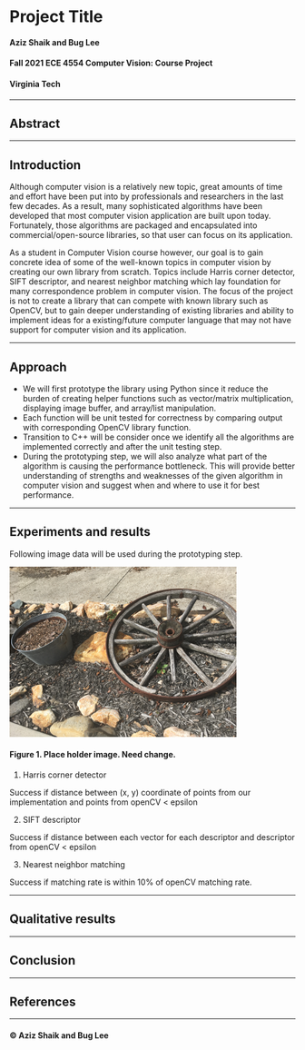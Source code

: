 <link rel="stylesheet" href="styles.css">

# Project Title
#### Aziz Shaik and Bug Lee
#### Fall 2021 ECE 4554 Computer Vision: Course Project
#### Virginia Tech
---
## Abstract



---
## Introduction

Although computer vision is a relatively new topic, great amounts of time and effort have been put into by professionals and researchers in the last few decades. As a result, many sophisticated algorithms have been developed that most computer vision application are built upon today. Fortunately, those algorithms are packaged and encapsulated into commercial/open-source libraries, so that user can focus on its application. 
>
As a student in Computer Vision course however, our goal is to gain concrete idea of some of the well-known topics in computer vision by creating our own library from scratch. Topics include Harris corner detector, SIFT descriptor, and nearest neighbor matching which lay foundation for many correspondence problem in computer vision. The focus of the project is not to create a library that can compete with known library such as OpenCV, but to gain deeper understanding of existing libraries and ability to implement ideas for a existing/future computer language that may not have support for computer vision and its application.

---
## Approach

- We will first prototype the library using Python since it reduce the burden of creating helper functions such as vector/matrix multiplication, displaying image buffer, and array/list manipulation. 
- Each function will be unit tested for correctness by comparing output with corresponding OpenCV library function.  
- Transition to C++ will be consider once we identify all the algorithms are implemented correctly and after the unit testing step.
- During the prototyping step, we will also analyze what part of the algorithm is causing the performance bottleneck. This will provide better understanding of strengths and weaknesses of the given algorithm in computer vision and suggest when and where to use it for best performance.

---
## Experiments and results

Following image data will be used during the prototyping step.

![Test img](testImg.png)

#### Figure 1. Place holder image. Need change.

1. Harris corner detector

Success if
distance between (x, y) coordinate of points from our implementation and points from openCV < epsilon

2. SIFT descriptor

Success if
distance between each vector for each descriptor and descriptor from openCV < epsilon 

3. Nearest neighbor matching 

Success if matching rate is within 10% of openCV matching rate.

---
## Qualitative results



---
## Conclusion



---
## References



---
#### © Aziz Shaik and Bug Lee

